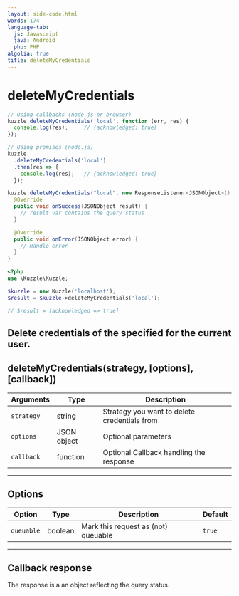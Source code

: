 ```yaml
---
layout: side-code.html
words: 174
language-tab:
  js: Javascript
  java: Android
  php: PHP
algolia: true
title: deleteMyCredentials
---
```


# deleteMyCredentials

```js
// Using callbacks (node.js or browser)
kuzzle.deleteMyCredentials('local', function (err, res) {
  console.log(res);     // {acknowledged: true}
});

// Using promises (node.js)
kuzzle
  .deleteMyCredentials('local')
  .then(res => {
    console.log(res);   // {acknowledged: true}
  });
```

```java
kuzzle.deleteMyCredentials("local", new ResponseListener<JSONObject>() {
  @Override
  public void onSuccess(JSONObject result) {
    // result var contains the query status
  }

  @Override
  public void onError(JSONObject error) {
    // Handle error
  }
}
```

```php
<?php
use \Kuzzle\Kuzzle;

$kuzzle = new Kuzzle('localhost');
$result = $kuzzle->deleteMyCredentials('local');

// $result = [acknowledged => true]
```

Delete credentials of the specified <strategy> for the current user. 
---

## deleteMyCredentials(strategy, [options], [callback])

| Arguments | Type | Description
|-----------|------|------------
| `strategy` | string | Strategy you want to delete credentials from
| `options` | JSON object | Optional parameters
| `callback`| function | Optional Callback handling the response

---

## Options

| Option | Type | Description | Default
|--------|------|-------------|---------
| `queuable` | boolean | Mark this request as (not) queuable | `true`

---

## Callback response

The response is a an object reflecting the query status.
